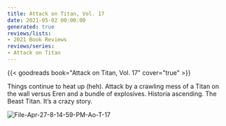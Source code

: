 ```yaml
---
title: Attack on Titan, Vol. 17
date: 2021-05-02 00:00:00
generated: true
reviews/lists:
- 2021 Book Reviews
reviews/series:
- Attack on Titan
---
```

{{< goodreads book="Attack on Titan, Vol. 17" cover="true" >}}

Things continue to heat up (heh). Attack by a crawling mess of a Titan on the wall versus Eren and a bundle of explosives. Historia ascending. The Beast Titan. It’s a crazy story.  

![File-Apr-27-8-14-59-PM-Ao-T-17](/embeds/books/attachments/file-apr-27-8-14-59-pm-ao-t-17.png)

<!--more-->


